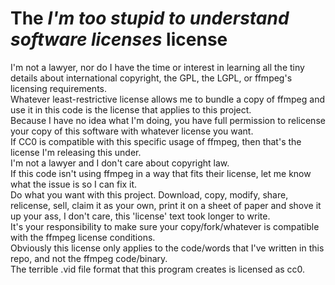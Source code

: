 ﻿# The ***I'm too stupid to understand software licenses*** license

I'm not a lawyer, nor do I have the time or interest in learning all the tiny details about international copyright, the GPL, the LGPL, or ffmpeg's licensing requirements.  
Whatever least-restrictive license allows me to bundle a copy of ffmpeg and use it in this code is the license that applies to this project.  
Because I have no idea what I'm doing, you have full permission to relicense your copy of this software with whatever license you want.  
If CC0 is compatible with this specific usage of ffmpeg, then that's the license I'm releasing this under.  
I'm not a lawyer and I don't care about copyright law.  
If this code isn't using ffmpeg in a way that fits their license, let me know what the issue is so I can fix it.  
Do what you want with this project. Download, copy, modify, share, relicense, sell, claim it as your own, print it on a sheet of paper and shove it up your ass, I don't care, this 'license' text took longer to write.  
It's your responsibility to make sure your copy/fork/whatever is compatible with the ffmpeg license conditions.  
Obviously this license only applies to the code/words that I've written in this repo, and not the ffmpeg code/binary.  
The terrible .vid file format that this program creates is licensed as cc0.